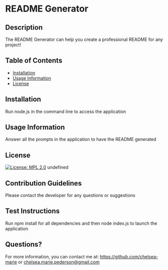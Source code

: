 
  # README Generator
  
  ## Description
  The README Generator can help you create a professional README for any project!

  ## Table of Contents
  - [Installation](#installation)
  - [Usage Information](#usageinformation)
  - [License](#license)
  
  ## Installation
  Run node.js in the command line to access the application
  
  ## Usage Information
  Answer all the prompts in the application to have the README generated

  ## License
  [![License: MPL 2.0](https://img.shields.io/badge/License-MPL_2.0-brightgreen.svg)](https://opensource.org/licenses/MPL-2.0)
  undefined
  
  ## Contribution Guidelines
  Please contact the developer for any questions or suggestions
  
  ## Test Instructions
  Run npm install for all dependencies and then node index.js to launch the application
  
  ## Questions?
  For more information, you can contact me at:
  https://github.com/chelsea-marie
  or
  chelsea.marie.pederson@gmail.com

  